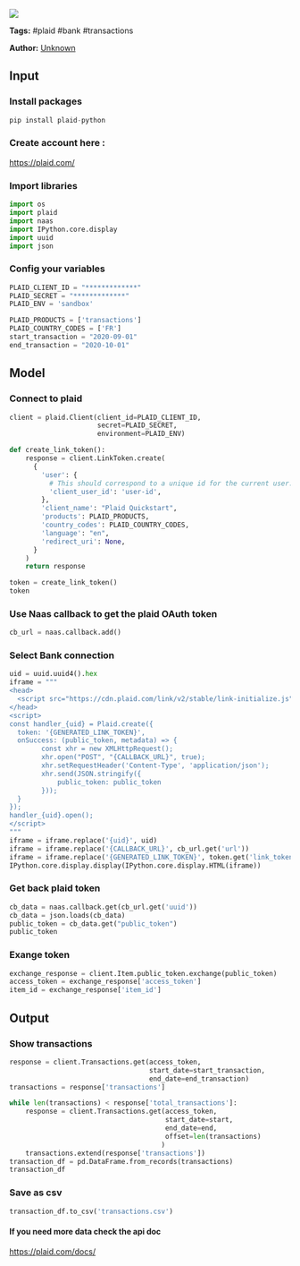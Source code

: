 <a href="https://app.naas.ai/user-redirect/naas/downloader?url=https://raw.githubusercontent.com/jupyter-naas/awesome-notebooks/master/Plaid/Plaid_Get_transactions.ipynb" target="_parent"><img src="https://naasai-public.s3.eu-west-3.amazonaws.com/open_in_naas.svg"/></a>

**Tags:** #plaid #bank #transactions

**Author:** [Unknown](https://www.linkedin.com/company/naas-ai/)

## Input

### Install packages


```python
pip install plaid-python
```

### Create account here :
https://plaid.com/
    
    

### Import libraries


```python
import os
import plaid
import naas
import IPython.core.display
import uuid
import json
```

### Config your variables


```python
PLAID_CLIENT_ID = "*************" 
PLAID_SECRET = "*************" 
PLAID_ENV = 'sandbox'

PLAID_PRODUCTS = ['transactions']
PLAID_COUNTRY_CODES = ['FR']
start_transaction = "2020-09-01"
end_transaction = "2020-10-01"
```

## Model

### Connect to plaid


```python
client = plaid.Client(client_id=PLAID_CLIENT_ID,
                      secret=PLAID_SECRET,
                      environment=PLAID_ENV)
```


```python
def create_link_token():
    response = client.LinkToken.create(
      {
        'user': {
          # This should correspond to a unique id for the current user.
          'client_user_id': 'user-id',
        },
        'client_name': "Plaid Quickstart",
        'products': PLAID_PRODUCTS,
        'country_codes': PLAID_COUNTRY_CODES,
        'language': "en",
        'redirect_uri': None,
      }
    )
    return response
```


```python
token = create_link_token()
token
```

### Use Naas callback to get the plaid OAuth token


```python
cb_url = naas.callback.add()
```

### Select Bank connection


```python
uid = uuid.uuid4().hex
iframe = """
<head>
  <script src="https://cdn.plaid.com/link/v2/stable/link-initialize.js"></script>
</head>
<script>
const handler_{uid} = Plaid.create({
  token: '{GENERATED_LINK_TOKEN}',
  onSuccess: (public_token, metadata) => {
        const xhr = new XMLHttpRequest();
        xhr.open("POST", "{CALLBACK_URL}", true);
        xhr.setRequestHeader('Content-Type', 'application/json');
        xhr.send(JSON.stringify({
            public_token: public_token
        }));
  }
});
handler_{uid}.open();
</script>
"""
iframe = iframe.replace('{uid}', uid)
iframe = iframe.replace('{CALLBACK_URL}', cb_url.get('url'))
iframe = iframe.replace('{GENERATED_LINK_TOKEN}', token.get('link_token'))
IPython.core.display.display(IPython.core.display.HTML(iframe))
```

### Get back plaid token


```python
cb_data = naas.callback.get(cb_url.get('uuid'))
cb_data = json.loads(cb_data)
public_token = cb_data.get("public_token")
public_token
```

### Exange token 


```python
exchange_response = client.Item.public_token.exchange(public_token)
access_token = exchange_response['access_token']
item_id = exchange_response['item_id']
```

## Output

### Show transactions


```python
response = client.Transactions.get(access_token,
                                   start_date=start_transaction,
                                   end_date=end_transaction)
transactions = response['transactions']

while len(transactions) < response['total_transactions']:
    response = client.Transactions.get(access_token,
                                       start_date=start,
                                       end_date=end,
                                       offset=len(transactions)
                                      )
    transactions.extend(response['transactions'])
transaction_df = pd.DataFrame.from_records(transactions)
transaction_df
```

### Save as csv


```python
transaction_df.to_csv('transactions.csv')
```

#### If you need more data check the api doc 
https://plaid.com/docs/
